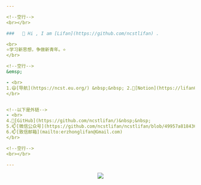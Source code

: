 ```yaml
---

<!--空行-->
<br></br>

###   👋 Hi , I am [Lifan](https://github.com/ncstlifan) .

<br>
⭐学习新思想，争做新青年。⭐
</br>

<!--空行-->
&emsp;

- <br>
1.😄[导航](https://ncst.eu.org/) &nbsp;&nbsp; 2.🤔[Notion](https://lifan02.notion.site/28c40373019a4bc186df33e0ca0d6f99) &nbsp;&nbsp;3.⚡[博客](https://ncstlifan.gitee.io/ncstlifan.gitee.io/) 
</br>


<!--以下是外链-->
- <br>
4.🔭[GitHub](https://github.com/ncstlifan/)&nbsp;&nbsp;
5.📫[微信公众号](https://github.com/ncstlifan/ncstlifan/blob/49957a8184306ef62104e005844e4935decaf827/resource/%E5%BE%AE%E4%BF%A1%E5%85%AC%E4%BC%97%E5%8F%B7_%E5%8D%8E%E7%90%86%E5%B9%BC%E7%A8%9A%E5%9B%AD.jpg)&nbsp;&nbsp;
6.📫[致信邮箱](mailto:erzhonglifan@Gmail.com)
</br>

<!--空行-->
<br></br>

---
```


<div align="center"> <img src="https://visitor-badge.glitch.me/badge?page_id=ncstlifan" /> </div>
